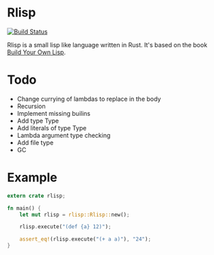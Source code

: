 Rlisp
=====

[![Build Status](https://travis-ci.org/JoNil/rlisp.png?branch=master)](https://travis-ci.org/JoNil/rlisp)

Rlisp is a small lisp like language written in Rust. It's based on the book [Build Your Own Lisp](http://www.buildyourownlisp.com/).

Todo
====

- Change currying of lambdas to replace in the body
- Recursion
- Implement missing builins
- Add type Type
- Add literals of type Type
- Lambda argument type checking
- Add file type
- GC

Example
=======

```rust
extern crate rlisp;

fn main() {
    let mut rlisp = rlisp::Rlisp::new();

    rlisp.execute("(def {a} 12)");

    assert_eq!(rlisp.execute("(+ a a)"), "24");
}
```